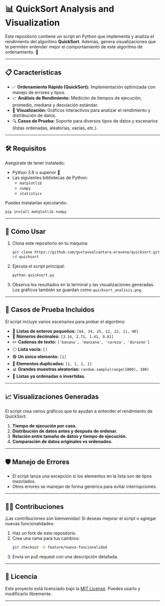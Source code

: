 # 📊 QuickSort Analysis and Visualization

Este repositorio contiene un script en Python que implementa y analiza el rendimiento del algoritmo **QuickSort**. Además, genera visualizaciones que te permiten entender mejor el comportamiento de este algoritmo de ordenamiento. 🚀

---

## 📋 **Características**
- ✅ **Ordenamiento Rápido (QuickSort):** Implementación optimizada con manejo de errores y tipos.
- 📈 **Análisis de Rendimiento:** Medición de tiempos de ejecución, promedio, mediana y desviación estándar.
- 🎨 **Visualización:** Gráficos interactivos para analizar el rendimiento y distribución de datos.
- 🔍 **Casos de Prueba:** Soporte para diversos tipos de datos y escenarios (listas ordenadas, aleatorias, vacías, etc.).

---

## 🛠️ **Requisitos**
Asegúrate de tener instalado:
- Python 3.8 o superior 🐍
- Las siguientes bibliotecas de Python:
  - `matplotlib`
  - `numpy`
  - `statistics`

Puedes instalarlas ejecutando:
```bash
pip install matplotlib numpy
```

---

## 🚀 **Cómo Usar**
1. Clona este repositorio en tu máquina:
   ```bash
   git clone https://github.com/gustavoalcantara-aravena/quicksort.git
   cd quicksort
   ```
2. Ejecuta el script principal:
   ```bash
   python quicksort.py
   ```
3. Observa los resultados en la terminal y las visualizaciones generadas. Los gráficos también se guardan como `quicksort_analisis.png`.

---

## 🧪 **Casos de Prueba Incluidos**
El script incluye varios escenarios para probar el algoritmo:
- 🔢 **Listas de enteros pequeños:** `[64, 34, 25, 12, 22, 11, 90]`
- 🎯 **Números decimales:** `[3.14, 2.71, 1.41, 9.81]`
- ✏️ **Cadenas de texto:** `['banana', 'manzana', 'cereza', 'durazno']`
- ⚪ **Lista vacía:** `[]`
- 🟢 **Un único elemento:** `[1]`
- 🔁 **Elementos duplicados:** `[1, 1, 1, 1]`
- 📊 **Grandes muestras aleatorias:** `random.sample(range(1000), 100)`
- 🔀 **Listas ya ordenadas o invertidas.**

---

## 📈 **Visualizaciones Generadas**
El script crea varios gráficos que te ayudan a entender el rendimiento de QuickSort:
1. **Tiempo de ejecución por caso.**
2. **Distribución de datos antes y después de ordenar.**
3. **Relación entre tamaño de datos y tiempo de ejecución.**
4. **Comparación de datos originales vs ordenados.**

---

## 🛡️ **Manejo de Errores**
- El script lanza una excepción si los elementos en la lista son de tipos mezclados.
- Otros errores se manejan de forma genérica para evitar interrupciones.

---

## 🧑‍💻 **Contribuciones**
¡Las contribuciones son bienvenidas! Si deseas mejorar el script o agregar nuevas funcionalidades:
1. Haz un fork de este repositorio.
2. Crea una rama para tus cambios:
   ```bash
   git checkout -b feature/nueva-funcionalidad
   ```
3. Envía un pull request con una descripción detallada.

---

## 📜 **Licencia**
Este proyecto está licenciado bajo la [MIT License](LICENSE). Puedes usarlo y modificarlo libremente.

---
